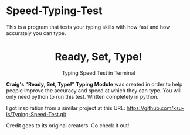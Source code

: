 # Speed-Typing-Test
This is a program that tests your typing skills with how fast and how accurately you can type. 

<h1 align="center"> Ready, Set, Type! </h1>
<p align="center">
    Typing Speed Test in Terminal 
  
**Craig's "Ready, Set, Type!" Typing Module** was created in order to help people improve the accuracy and speed at which they can type.
You will only need python to run this test. Written completely in python. 

    
I got inspiration from a similar project at this URL: https://github.com/ksu-is/Typing-Speed-Test.git
    
Credit goes to its original creators. Go check it out!
